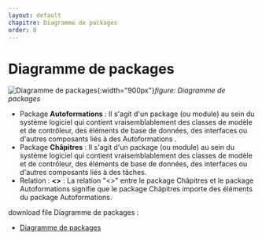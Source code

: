 ```yaml
---
layout: default
chapitre: Diagramme de packages
order: 8
---
```

# Diagramme de packages

![Diagramme de packages](/lab-crud-standard-yasmine/Diagramme-de-packages/images/Diagramme-des-paquetages.png){:width="900px"}*figure: Diagramme de packages*

<!-- note -->

- Package **Autoformations** : Il s'agit d'un package (ou module) au sein du système logiciel qui contient vraisemblablement des classes de modèle et de contrôleur, des éléments de base de données, des interfaces ou d'autres composants liés à des Autoformations .
- Package **Châpitres** : Il s'agit d'un package (ou module) au sein du système logiciel qui contient vraisemblablement des classes de modèle et de contrôleur, des éléments de base de données, des interfaces ou d'autres composants liés à des tâches.
- Relation : **<<import>>** : La relation "<<import>>" entre le package Châpitres et le package Autoformations signifie que le package Châpitres importe des éléments du package Autoformations.

download file Diagramme de packages :
 - [Diagramme de packages](/lab-crud-standard-yasmine/Diagramme-de-packages/Diagramme-de-packages.fig "download")

<!-- new slide -->
